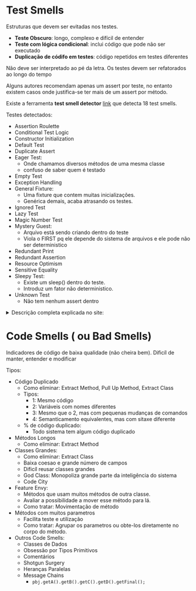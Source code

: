 # Test Smells

Estruturas que devem ser evitadas nos testes.

- **Teste Obscuro**: longo, complexo e difícil de entender
- **Teste com lógica condicional**: inclui código que pode não ser executado
- **Duplicação de códifo em testes**: código repetidos em testes diferentes

Não deve ser interpretado ao pé da letra. Os testes devem ser refatorados ao longo do tempo

Alguns autores recomendam apenas um assert por teste, no entanto existem casos onde justifica-se ter mais de um assert por método.

Existe a ferramenta **test smell detector** [link](https://testsmells.github.io/) que detecta 18 test smells.

Testes detectados:
- Assertion Roulette
- Conditional Test Logic
- Constructor Initialization
- Default Test
- Duplicate Assert
- Eager Test:
  - Onde chamamos diversos métodos de uma mesma classe
  - confuso de saber quem é testado
- Empty Test
- Exception Handling
- General Fixture:
  - Uma fixture que contem muitas inicializações.
  - Genérica demais, acaba atrasando os testes.
- Ignored Test
- Lazy Test
- Magic Number Test
- Mystery Guest:
  - Arquivo está sendo criando dentro do teste
  - Viola o FIRST pq ele depende do sistema de arquivos e ele pode não ser deterministico
- Redundant Print
- Redundant Assertion
- Resource Optimism
- Sensitive Equality
- Sleepy Test:
  - Existe um sleep() dentro do teste.
  - Introduz um fator não deterministico.
- Unknown Test
  - Não tem nenhum assert dentro

<details><summary>Descrição completa explicada no site:</summary>


Assertion Roulette
Occurs when a test method has multiple non-documented assertions. Multiple assertion statements in a test method without a descriptive message impacts readability/understandability/maintainability as it’s not possible to understand the reason for the failure of the test.

Detection: A test method contains more than one assertion statement without without an explanation/message (parameter in the assertion method).


Conditional Test Logic
Test methods need to be simple and execute all statements in the production method. Conditions within the test method will alter the behavior of the test and its expected output, and would lead to situations where the test fails to detect defects in the production method since test statements were not executed as a condition was not met. Furthermore, conditional code within a test method negatively impacts the ease of comprehension by developers.

Detection: A test method that contains one or more control statements (i.e if, switch, conditional expression, for, foreach and while statement).


Constructor Initialization
Ideally, the test suite should not have a constructor. Initialization of fields should be in the setUp() method. Developers who are unaware of the purpose of setUp() method would give rise to this smell by defining a constructor for the test suite.

Detection: A test class that contains a constructor declaration.


Default Test
By default Android Studio creates default test classes when a project is created. These classes are meant to serve as an example for developers when wring unit tests and should either be removed or renamed. Having such files in the project will cause developers to start adding test methods into these files, making the default test class a container of all test cases. This also would possibly cause problems when the classes need to be renamed in the future.

Detection: A test class is named either `ExampleUnitTest' or `ExampleInstrumentedTest'.


Duplicate Assert
This smell occurs when a test method tests for the same condition multiple times within the same test method. If the test method needs to test the same condition using different values, a new test method should be utilized; the name of the test method should be an indication of the test being performed. Possible situations that would give rise to this smell include: (1) developers grouping multiple conditions to test a single method; (2) developers performing debugging activities; and (3) an accidental copy-paste of code.

Detection: A test method that contains more than one assertion statement with the same parameters.


Eager Test
Occurs when a test method invokes several methods of the production object. This smell results in difficulties in test comprehension and maintenance.

Detection: A test method contains multiple calls to multiple production methods.


Empty Test
Occurs when a test method does not contain executable statements. Such methods are possibly created for debugging purposes and then forgotten about or contains commented out code. An empty test can be considered problematic and more dangerous than not having a test case at all since JUnit will indicate that the test passes even if there are no executable statements present in the method body. As such, developers introducing behavior-breaking changes into production class, will not be notified of the alternated outcomes as JUnit will report the test as passing.

Detection: A test method that does not contain a single executable statement.


Exception Handling
This smell occurs when a test method explicitly a passing or failing of a test method is dependent on the production method throwing an exception. Developers should utilize JUnit's exception handling to automatically pass/fail the test instead of writing custom exception handling code or throwing an exception.

Detection: A test method that contains either a throw statement or a catch clause.


General Fixture
Occurs when a test case fixture is too general and the test methods only access part of it. A test setup/fixture method that initializes fields that are not accessed by test methods indicates that the fixture is too generalized. A drawback of it being too general is that unnecessary work is being done when a test method is run.

Detection: Not all fields instantiated within the setUp method of a test class are utilized by all test methods in the same test class.


Ignored Test
JUnit 4 provides developers with the ability to suppress test methods from running. However, these ignored test methods result in overhead since they add unnecessary overhead with regards to compilation time, and increases code complexity and comprehension.

Detection: A test method or class that contains the @Ignore annotation.


Lazy Test
Occurs when multiple test methods invoke the same method of the production object.

Detection: Multiple test methods calling the same production method.


Magic Number Test
Occurs when assert statements in a test method contain numeric literals (i.e., magic numbers) as parameters. Magic numbers do not indicate the meaning/purpose of the number. Hence, they should be replaced with constants or variables, thereby providing a descriptive name for the input.

Detection: An assertion method that contains a numeric literal as an argument.


Mystery Guest
Occurs when a test method utilizes external resources (e.g. files, database, etc.). Use of external resources in test methods will result in stability and performance issues. Developers should use mock objects in place of external resources.

Detection: A test method containing object instances of files and databases classes.


Redundant Print
Print statements in unit tests are redundant as unit tests are executed as part of an automated process with little to no human intervention. Print statements are possibly used by developers for traceability and debugging purposes and then forgotten.

Detection: A test method that invokes either the print or println or printf or write method of the System class.


Redundant Assertion
This smell occurs when test methods contain assertion statements that are either always true or always false. This smell is introduced by developers for debugging purposes and then forgotten.

Detection: A test method that contains an assertion statement in which the expected and actual parameters are the same.


Resource Optimism
This smell occurs when a test method makes an optimistic assumption that the external resource (e.g., File), utilized by the test method, exists.

Detection: A test method utilizes an instance of a File class without calling the exists(), isFile() or notExists() methods of the object.


Sensitive Equality
Occurs when the toString method is used within a test method. Test methods verify objects by invoking the default toString() method of the object and comparing the output against an specific string. Changes to the implementation of toString() might result in failure. The correct approach is to implement a custom method within the object to perform this comparison.

Detection: A test method invokes the toString() method of an object.


Sleepy Test
Explicitly causing a thread to sleep can lead to unexpected results as the processing time for a task can differ on different devices. Developers introduce this smell when they need to pause execution of statements in a test method for a certain duration (i.e. simulate an external event) and then continuing with execution.

Detection: A test method that invokes the Thread.sleep() method.


Unknown Test
An assertion statement is used to declare an expected boolean condition for a test method. By examining the assertion statement it is possible to understand the purpose of the test method. However, It is possible for a test method to written sans an assertion statement, in such an instance JUnit will show the test method as passing if the statements within the test method did not result in an exception, when executed. New developers to the project will find it difficult in understanding the purpose of such test methods (more so if the name of the test method is not descriptive enough).

Detection: A test method that does not contain a single assertion statement and @Test(expected) annotation parameter.

</details>



# Code Smells ( ou Bad Smells)

Indicadores de código de baixa qualidade (não cheira bem). Dificíl de manter, entender e modificar

Tipos:
- Código Duplicado
  - Como eliminar: Extract Method, Pull Up Method, Extract Class
  - Tipos:
    - 1: Mesmo código 
    - 2: Variáveis com nomes diferentes
    - 3: Mesmo que o 2, mas com pequenas mudanças de comandos
    - 4: Semanticamento equivalentes, mas com sitaxe diferente
  - % de código duplicado:
    - Todo sistema tem algum código duplicado
- Métodos Longos
  - Como eliminar: Extract Method
- Classes Grandes:
  - Como eliminar: Extract Class
  - Baixa coesao e grande número de campos
  - Dificíl reusar classes grandes
  - God Class: Monopoliza grande parte da inteligência do sistema
  - Code City
- Feature Envy:
  - Métodos que usam muitos métodos de outra classe.
  - Avaliar a possibilidade a mover esse método para lá.
  - Como tratar: Movimentação de método
- Métodos com muitos parametros
  - Facilita teste e utilização
  - Como tratar: Agrupar os parametros ou obte-los diretamente no corpo do método.
- Outros Code Smells:
  - Classes de Dados
  - Obsessão por Tipos Primitivos
  - Comentários
  - Shotgun Surgery
  - Heranças Paralelas
  - Message Chains
    - `pbj.getA().getB().getC().getD().getFinal();`